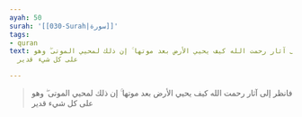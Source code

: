 ```yaml
---
ayah: 50
surah: '[[030-Surah|سورة]]'
tags:
- quran
text: فانظر إلى آثار رحمت الله كيف يحيي الأرض بعد موتها ۚ إن ذلك لمحيي الموتى ۖ وهو
  على كل شيء قدير

---
```

> فانظر إلى آثار رحمت الله كيف يحيي الأرض بعد موتها ۚ إن ذلك لمحيي الموتى ۖ وهو على كل شيء قدير
